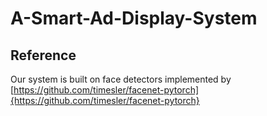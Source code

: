 # A-Smart-Ad-Display-System

## Reference

Our system is built on face detectors implemented by [https://github.com/timesler/facenet-pytorch]{https://github.com/timesler/facenet-pytorch}
